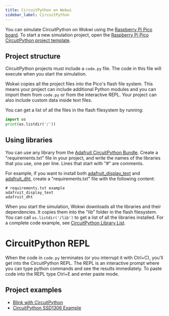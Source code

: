 ```yaml
---
title: CircuitPython on Wokwi
sidebar_label: CircuitPython
---
```


You can simulate CircuitPython on Wokwi using the [Raspberry Pi Pico board](../parts/wokwi-pi-pico). To start a new simulation project, open the [Raspberry Pi Pico CircuitPython project template](https://wokwi.com/projects/new/circuitpython-pi-pico).

## Project structure

CircuitPython projects must include a `code.py` file. The code in this file will execute when you start the simulation.

Wokwi copies all the project files into the Pico's flash file system. This means your project can include additional Python modules and you can import them from `code.py` or from the interactive REPL. Your project can also include custom data inside text files.

You can get a list of all the files in the flash filesystem by running:

```python
import os
print(os.listdir('/'))
```

## Using libraries

You can use any library from the [Adafruit CircuitPython Bundle](https://github.com/adafruit/Adafruit_CircuitPython_Bundle). Create a "requirements.txt" file in your project, and write the names of the libraries that you use, one per line. Lines that start with "#" are comments.

For example, if you want to install both [adafruit_display_text](https://circuitpython.readthedocs.io/projects/display_text/en/latest/) and [adafruit_dht](https://circuitpython.readthedocs.io/projects/dht/en/latest/), create a "requirements.txt" file with the following content:

```
# requirements.txt example
adafruit_display_text
adafruit_dht
```

When you start the simulation, Wokwi downloads all the libraries and their dependencies. It copies them into the "lib" folder in the flash filesystem. You can call `os.listdir('/lib')` to get a list of all the libraries installed. For a complete code example, see [CircuitPython Library List](https://wokwi.com/arduino/projects/309475039016649280).

# CircuitPython REPL

When the code in `code.py` terminates (or you interrupt it with Ctrl+C), you'll get into the CircuitPython REPL. The REPL is an interactive prompt where you can type python commands and see the results immediately. To paste code into the REPL type Ctrl+E and enter paste mode.

## Project examples

- [Blink with CircuitPython](https://wokwi.com/arduino/projects/309474946192507458)
- [CircuitPython SSD1306 Example](https://wokwi.com/arduino/projects/309427357921313345)
